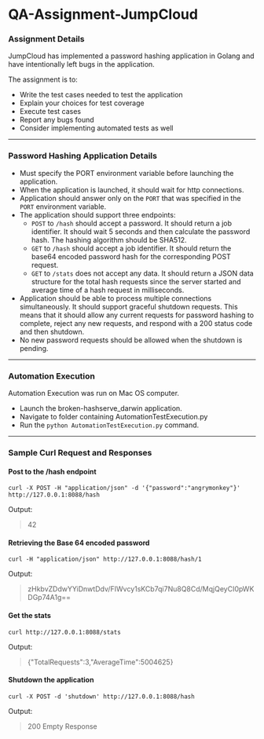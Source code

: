 # QA-Assignment-JumpCloud

### Assignment Details

JumpCloud has implemented a password hashing application in Golang and have intentionally left bugs in the application.  

The assignment is to:
* Write the test cases needed to test the application
* Explain your choices for test coverage
* Execute test cases
* Report any bugs found
* Consider implementing automated tests as well

---

### Password Hashing Application Details

* Must specify the PORT environment variable before launching the application.
* When the application is launched, it should wait for http connections.
* Application should answer only on the `PORT` that was specified in the `PORT` environment variable.
* The application should support three endpoints:
    * `POST` to `/hash` should accept a password.  It should return a job identifier.  It should wait 5 seconds and then calculate the password hash.  The hashing algorithm should be SHA512.
    * `GET` to `/hash` should accept a job identifier.  It should return the base64 encoded password hash for the corresponding POST request.
    * `GET` to `/stats` does not accept any data.  It should return a JSON data structure for the total hash requests since the server started and average time of a hash request in milliseconds.
* Application should be able to process multiple connections simultaneously.  It should support graceful shutdown requests.  This means that it should allow any current requests for password hashing to complete, reject any new requests, and respond with a 200 status code and then shutdown.
* No new password requests should be allowed when the shutdown is pending.

---

### Automation Execution

Automation Execution was run on Mac OS computer.

* Launch the broken-hashserve_darwin application.
* Navigate to folder containing AutomationTestExecution.py
* Run the `python AutomationTestExecution.py` command.

---

### Sample Curl Request and Responses

#### Post to the /hash endpoint
```
curl -X POST -H "application/json" -d '{"password":"angrymonkey"}' http://127.0.0.1:8088/hash
```
Output:
> 42


#### Retrieving the Base 64 encoded password
```
curl -H "application/json" http://127.0.0.1:8088/hash/1
```
Output:
> zHkbvZDdwYYiDnwtDdv/FIWvcy1sKCb7qi7Nu8Q8Cd/MqjQeyCI0pWKDGp74A1g== 


#### Get the stats
```
curl http://127.0.0.1:8088/stats
```
Output:
> {"TotalRequests":3,"AverageTime":5004625} 


#### Shutdown the application
```
curl -X POST -d 'shutdown' http://127.0.0.1:8088/hash
```
Output:
> 200 Empty Response 



